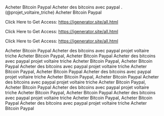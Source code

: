 Acheter Bitcoin Paypal Acheter des bitcoins avec paypal . (@projet_voltaire_triche) Acheter Bitcoin Paypal

Click Here to Get Access: https://igenerator.site/all.html

Click Here to Get Access: https://igenerator.site/all.html

Click Here to Get Access: https://igenerator.site/all.html

Acheter Bitcoin Paypal Acheter des bitcoins avec paypal projet voltaire triche Acheter Bitcoin Paypal, Acheter Bitcoin Paypal Acheter des bitcoins avec paypal projet voltaire triche Acheter Bitcoin Paypal, Acheter Bitcoin Paypal Acheter des bitcoins avec paypal projet voltaire triche Acheter Bitcoin Paypal, Acheter Bitcoin Paypal Acheter des bitcoins avec paypal projet voltaire triche Acheter Bitcoin Paypal, Acheter Bitcoin Paypal Acheter des bitcoins avec paypal projet voltaire triche Acheter Bitcoin Paypal, Acheter Bitcoin Paypal Acheter des bitcoins avec paypal projet voltaire triche Acheter Bitcoin Paypal, Acheter Bitcoin Paypal Acheter des bitcoins avec paypal projet voltaire triche Acheter Bitcoin Paypal, Acheter Bitcoin Paypal Acheter des bitcoins avec paypal projet voltaire triche Acheter Bitcoin Paypal
